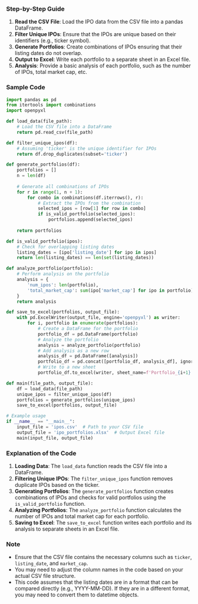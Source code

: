 ### Step-by-Step Guide

1. **Read the CSV File**: Load the IPO data from the CSV file into a pandas DataFrame.
2. **Filter Unique IPOs**: Ensure that the IPOs are unique based on their identifiers (e.g., ticker symbol).
3. **Generate Portfolios**: Create combinations of IPOs ensuring that their listing dates do not overlap.
4. **Output to Excel**: Write each portfolio to a separate sheet in an Excel file.
5. **Analysis**: Provide a basic analysis of each portfolio, such as the number of IPOs, total market cap, etc.

### Sample Code

```python
import pandas as pd
from itertools import combinations
import openpyxl

def load_data(file_path):
    # Load the CSV file into a DataFrame
    return pd.read_csv(file_path)

def filter_unique_ipos(df):
    # Assuming 'ticker' is the unique identifier for IPOs
    return df.drop_duplicates(subset='ticker')

def generate_portfolios(df):
    portfolios = []
    n = len(df)
    
    # Generate all combinations of IPOs
    for r in range(1, n + 1):
        for combo in combinations(df.iterrows(), r):
            # Extract the IPOs from the combination
            selected_ipos = [row[1] for row in combo]
            if is_valid_portfolio(selected_ipos):
                portfolios.append(selected_ipos)
    
    return portfolios

def is_valid_portfolio(ipos):
    # Check for overlapping listing dates
    listing_dates = [ipo['listing_date'] for ipo in ipos]
    return len(listing_dates) == len(set(listing_dates))

def analyze_portfolio(portfolio):
    # Perform analysis on the portfolio
    analysis = {
        'num_ipos': len(portfolio),
        'total_market_cap': sum(ipo['market_cap'] for ipo in portfolio)  # Assuming 'market_cap' exists
    }
    return analysis

def save_to_excel(portfolios, output_file):
    with pd.ExcelWriter(output_file, engine='openpyxl') as writer:
        for i, portfolio in enumerate(portfolios):
            # Create a DataFrame for the portfolio
            portfolio_df = pd.DataFrame(portfolio)
            # Analyze the portfolio
            analysis = analyze_portfolio(portfolio)
            # Add analysis as a new row
            analysis_df = pd.DataFrame([analysis])
            portfolio_df = pd.concat([portfolio_df, analysis_df], ignore_index=True)
            # Write to a new sheet
            portfolio_df.to_excel(writer, sheet_name=f'Portfolio_{i+1}', index=False)

def main(file_path, output_file):
    df = load_data(file_path)
    unique_ipos = filter_unique_ipos(df)
    portfolios = generate_portfolios(unique_ipos)
    save_to_excel(portfolios, output_file)

# Example usage
if __name__ == "__main__":
    input_file = 'ipos.csv'  # Path to your CSV file
    output_file = 'ipo_portfolios.xlsx'  # Output Excel file
    main(input_file, output_file)
```

### Explanation of the Code

1. **Loading Data**: The `load_data` function reads the CSV file into a DataFrame.
2. **Filtering Unique IPOs**: The `filter_unique_ipos` function removes duplicate IPOs based on the ticker.
3. **Generating Portfolios**: The `generate_portfolios` function creates combinations of IPOs and checks for valid portfolios using the `is_valid_portfolio` function.
4. **Analyzing Portfolios**: The `analyze_portfolio` function calculates the number of IPOs and total market cap for each portfolio.
5. **Saving to Excel**: The `save_to_excel` function writes each portfolio and its analysis to separate sheets in an Excel file.

### Note
- Ensure that the CSV file contains the necessary columns such as `ticker`, `listing_date`, and `market_cap`.
- You may need to adjust the column names in the code based on your actual CSV file structure.
- This code assumes that the listing dates are in a format that can be compared directly (e.g., YYYY-MM-DD). If they are in a different format, you may need to convert them to datetime objects.